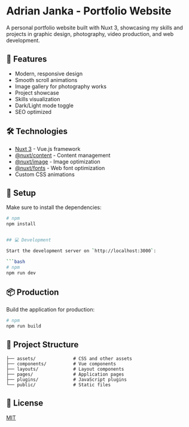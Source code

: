 # Adrian Janka - Portfolio Website

A personal portfolio website built with Nuxt 3, showcasing my skills and projects in graphic design, photography, video production, and web development.

## 🚀 Features

- Modern, responsive design
- Smooth scroll animations
- Image gallery for photography works
- Project showcase
- Skills visualization
- Dark/Light mode toggle
- SEO optimized

## 🛠️ Technologies

- [Nuxt 3](https://nuxt.com/) - Vue.js framework
- [@nuxt/content](https://content.nuxtjs.org/) - Content management
- [@nuxt/image](https://image.nuxtjs.org/) - Image optimization
- [@nuxt/fonts](https://github.com/nuxt/fonts) - Web font optimization
- Custom CSS animations

## 🔧 Setup

Make sure to install the dependencies:

```bash
# npm
npm install


## 💻 Development

Start the development server on `http://localhost:3000`:

```bash
# npm
npm run dev
```

## 📦 Production

Build the application for production:

```bash
# npm
npm run build
```

## 📝 Project Structure

```
├── assets/              # CSS and other assets
├── components/          # Vue components 
├── layouts/             # Layout components
├── pages/               # Application pages
├── plugins/             # JavaScript plugins
└── public/              # Static files
```

## 📄 License

[MIT](https://choosealicense.com/licenses/mit/)